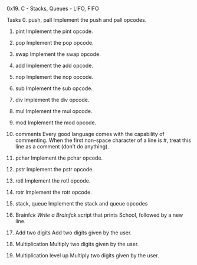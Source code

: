 0x19. C - Stacks, Queues - LIFO, FIFO

Tasks
0. push, pall
Implement the push and pall opcodes.

1. pint
Implement the pint opcode.

2. pop
Implement the pop opcode.

3. swap
Implement the swap opcode.

4. add
Implement the add opcode.

5. nop
Implement the nop opcode.

6. sub
Implement the sub opcode.

7. div
Implement the div opcode.

8. mul
Implement the mul opcode.

9. mod
Implement the mod opcode.

10. comments
Every good language comes with the capability of commenting. 
When the first non-space character of a line is #,
 treat this line as a comment (don’t do anything).

11. pchar
Implement the pchar opcode.

12. pstr
Implement the pstr opcode.

13. rotl
Implement the rotl opcode.

14. rotr
Implement the rotr opcode.

15. stack, queue
Implement the stack and queue opcodes

16. Brainf*ck
Write a Brainf*ck script that prints School, followed by a new line.

17. Add two digits
Add two digits given by the user.

18. Multiplication
Multiply two digits given by the user.

19. Multiplication level up
Multiply two digits given by the user.


